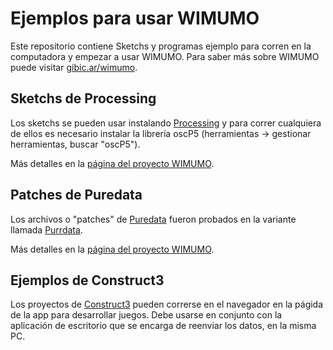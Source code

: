 # Ejemplos para usar WIMUMO

Este repositorio contiene Sketchs y programas ejemplo para corren en la computadora y empezar a usar WIMUMO. Para saber más sobre WIMUMO puede visitar [gibic.ar/wimumo](https://gibic.ar/wimumo).

## Sketchs de Processing

Los sketchs se pueden usar instalando [Processing](https://processing.org/) y para correr cualquiera de ellos es necesario instalar la librería oscP5 (herramientas -> gestionar herramientas, buscar "oscP5"). 

Más detalles en la [página del proyecto WIMUMO](https://wimumo.github.io).

## Patches de Puredata

Los archivos o "patches" de [Puredata](https://puredata.info/docs/StartHere) fueron probados en la variante llamada [Purrdata](https://www.purrdata.net/). 

Más detalles en la [página del proyecto WIMUMO](https://wimumo.github.io).

## Ejemplos de Construct3

Los proyectos de [Construct3](https://editor.construct.net/) pueden correrse en el navegador en la págida de la app para desarrollar juegos. Debe usarse en conjunto con la aplicación de escritorio que se encarga de reenviar los datos, en la misma PC. 
